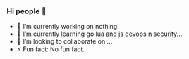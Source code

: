 ### Hi people 👋

- 🔭 I’m currently working on nothing!
- 🌱 I’m currently learning go lua and js devops n security...
- 👯 I’m looking to collaborate on ...
- ⚡ Fun fact: No fun fact.
